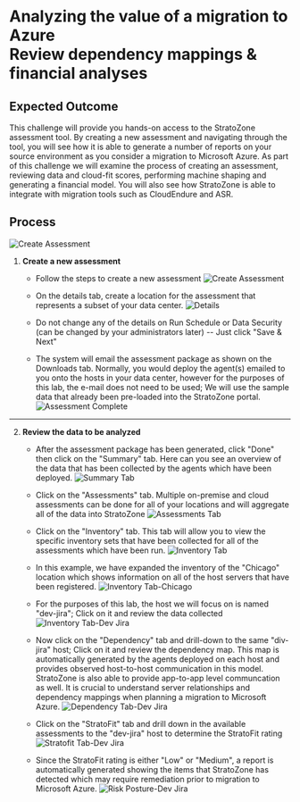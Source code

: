 # Analyzing the value of a migration to Azure<br>Review dependency mappings & financial analyses

## Expected Outcome

This challenge will provide you hands-on access to the StratoZone assessment tool.  By creating a new assessment and navigating through the tool, you will see how it is able to generate a number of reports on your source environment as you consider a migration to Microsoft Azure.  As part of this challenge we will examine the process of creating an assessment, reviewing data and cloud-fit scores, performing machine shaping and generating a financial model. You will also see how StratoZone is able to integrate with migration tools such as CloudEndure and ASR.

## Process

![Create Assessment](./images/strat-create-new-assessment-1.jpg)

1. <strong>Create a new assessment</strong>
    * Follow the steps to create a new assessment
    ![Create Assessment](./images/strat-create-new-assessment-2.jpg) 

    * On the details tab, create a location for the assessment that represents a subset of your data center.
    ![Details](./images/strat-create-new-assessment-3.jpg) 

    * Do not change any of the details on Run Schedule or Data Security (can be changed by your administrators later) -- Just click "Save & Next"
    * The system will email the assessment package as shown on the Downloads tab.  Normally, you would deploy the agent(s) emailed to you onto the hosts in your data center, however for the purposes of this lab, the e-mail does not need to be used; We will use the sample data that already been pre-loaded into the StratoZone portal.
    ![Assessment Complete](./images/strat-create-new-assessment-4.jpg)

<hr>

2. <strong>Review the data to be analyzed</strong>

    * After the assessment package has been generated, click "Done" then click on the "Summary" tab. Here can you see an overview of the data that has been collected by the agents which have been deployed.
    ![Summary Tab](./images/strat-summary-1.jpg)
    * Click on the "Assessments" tab. Multiple on-premise and cloud assessments can be done for all of your locations and will aggregate all of the data into StratoZone
    ![Assessments Tab](./images/strat-summary-2.jpg)

    * Click on the "Inventory" tab. This tab will allow you to view the specific inventory sets that have been collected for all of the assessments which have been run.
    ![Inventory Tab](./images/strat-summary-3.jpg)

    * In this example, we have expanded the inventory of the "Chicago" location which shows information on all of the host servers that have been registered.
    ![Inventory Tab-Chicago](./images/strat-summary-4.jpg)

    * For the purposes of this lab, the host we will focus on is named "dev-jira"; Click on it and review the data collected
    ![Inventory Tab-Dev Jira](./images/strat-summary-5.jpg)
 
    * Now click on the "Dependency" tab and drill-down to the same "div-jira" host; Click on it and review the dependency map.  This map is automatically generated by the agents deployed on each host and provides observed host-to-host communication in this model. StratoZone is also able to provide app-to-app level communcation as well. It is crucial to understand server relationships and dependency mappings when planning a migration to Microsoft Azure.
    ![Dependency Tab-Dev Jira](./images/strat-summary-6.jpg)

    * Click on the "StratoFit" tab and drill down in the available assessments to the "dev-jira" host to determine the StratoFit rating
    ![Stratofit Tab-Dev Jira](./images/strat-summary-7.jpg)

    * Since the StratoFit rating is either "Low" or "Medium", a report is automatically generated showing the items that StratoZone has detected which may require remediation prior to migration to Microsoft Azure.
    ![Risk Posture-Dev Jira](./images/strat-summary-8.jpg)



    

